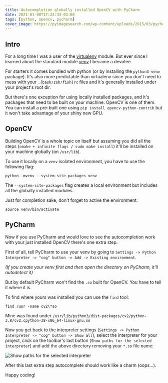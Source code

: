 ```yaml
---
title: Autocompletion globally installed OpenCV with PyCharm
date: 2021-01-08T17:24:33-03:00
tags: [python, opencv, pycharm]
cover_image: https://pyimagesearch.com/wp-content/uploads/2015/03/pycharm_opencv_logos.jpg
---
```


## Intro

For a long time I was a user of the [virtualenv](https://virtualenv.pypa.io/en/latest/) module. But ever since I learned about the standard module [venv](https://docs.python.org/3/tutorial/venv.html) I became a devotee.

For starters it comes bundled with python (or by installing the `python3-venv` package). It's also more predictable than virtualenv since you don't need to mess with your `.{bash/zsh/fish}rc` files and it's generally installed under your project's root dir.

But there's one exception for using locally installed packages, and it's packages that need to be built on your machine. OpenCV is one of them. You can install a pre-built one using `pip install opencv-python-contrib` but it won't take advantage of your shiny new GPU.

## OpenCV

Building OpenCV is a whole topic on itself but assuming you did all the steps (`cmake + infinite flags / sudo make install`) it'll be installed on your machine globally (on `/usr/lib`).

To use it locally on a `venv` isolated environment, you have to use the following flag:

```shell
python -mvenv --system-site-packages venv
```

The `--system-site-packages` flag creates a local environment but includes all the globally installed modules.

Just for completion sake, don't forget to active the environment:

```shell
source venv/bin/activate
```

## PyCharm

Now if you use PyCharm and would love to see the autocompletion work with your just installed OpenCV there's one extra step.

First of all, tell PyCharm to use your venv by going to `Settings -> Python Interpreter -> "cog" button -> Add -> Existing environment`.

_(If you create your venv first and then open the directory on PyCharm, it'll autodetect it)_

But by default PyCharm won't find the `.so` built for OpenCV. You have to tell it where it is.

To find where yours was installed you can use the `find` tool:

```shell
find /usr -name cv2\*so
```

Mine was found under `/usr/lib/python3/dist-packages/cv2/python-3.8/cv2.cpython-38-x86_64-linux-gnu.so`

Now you get back to the interpreter settings (`Settings -> Python Interpreter -> "cog" button -> Show all`), select the interpreter for your project, click on the toolbar's last button (`Show paths for the selected interpreter`) and add the above directory removing your `*.so` file name:

![Show paths for the selected interpreter](https://dev-to-uploads.s3.amazonaws.com/i/rkajktmxuejw9ur1hx0e.png)

After this last extra step autocomplete should work like a charm (oops...).

Happy coding!
